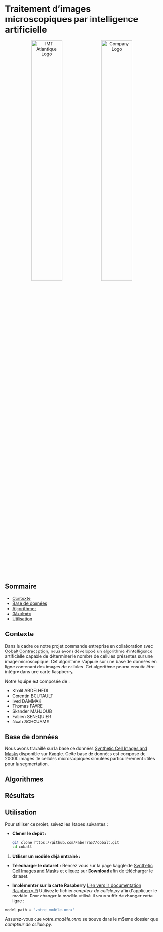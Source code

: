 # Traitement d’images microscopiques par intelligence artificielle

<p align="center">
  <img src="https://www.imt-atlantique.fr/sites/default/files/ecole/logos/imtatlantique/imtatlantique-cmjn-reserve.png" alt="IMT Atlantique Logo" width="45%">
  <img src="https://media.licdn.com/dms/image/v2/C4E0BAQECWVPdJief2Q/company-logo_200_200/company-logo_200_200/0/1668505576220/cobalt_contraception_logo?e=2147483647&v=beta&t=TVbzQ0YoOCeWGU_jZFDfCeVXCAjEcox2pfQ1akBoFVo" alt="Company Logo" width="45%">
</p>

## Sommaire
- [Contexte](#contexte)
- [Base de données](#dataset)
- [Algorithmes](#algorithmes)
- [Résultats](#résultats)
- [Utilisation](#utilisation)

## Contexte
Dans le cadre de notre projet commande entreprise en collaboration avec [Cobalt Contraception](https://www.cobalt-contraception.com/), nous avons développé un algorithme d’intelligence artificielle capable de déterminer le nombre de cellules présentes sur une image microscopique. Cet algorithme s’appuie sur une base de données en ligne contenant des images de cellules. Cet algorithme pourra ensuite être intégré dans une carte Raspberry.

Notre équipe est composée de :
- Khalil ABDELHEDI
- Corentin BOUTAULT
- Iyed DAMMAK
- Thomas FAVRE
- Skander MAHJOUB
- Fabien SENEQUIER
- Noah SCHOUAME

## Base de données
Nous avons travaillé sur la base de données [Synthetic Cell Images and Masks](https://www.kaggle.com/datasets/vbookshelf/synthetic-cell-images-and-masks-bbbc005-v1) disponible sur Kaggle. Cette base de données est composé de 20000 images de cellules microscopiques simulées particulièrement utiles pour la segmentation.

## Algorithmes

## Résultats

## Utilisation

Pour utiliser ce projet, suivez les étapes suivantes :

* **Cloner le dépôt :**
   ```bash
   git clone https://github.com/Faberra57/cobalt.git
   cd cobalt

1. **Utiliser un modèle déjà entraîné :**

* **Télécharger le dataset :**
Rendez vous sur la page kaggle de [Synthetic Cell Images and Masks](https://www.kaggle.com/datasets/vbookshelf/synthetic-cell-images-and-masks-bbbc005-v1) et cliquez sur **Download** afin de télécharger le dataset.

* **Implémenter sur la carte Raspberry**
[Lien vers la documentation Raspberry Pi](https://docs.google.com/document/d/1x48W1OlW6UofIinBcvy3fAUehOSoxmO2rE9DZH93tJM/edit?tab=t.0)
Utilisez le fichier *compteur de cellule.py* afin d'appliquer le modèle. Pour changer le modèle utilisé, il vous suffir de changer cette ligne :
```python
model_path = 'votre_modèle.onnx'
```
Assurez-vous que *votre_modèle.onnx* se trouve dans le m$eme dossier que *compteur de cellule.py*.
